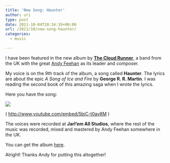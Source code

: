 ```yaml
---
title: 'New Song: Haunter'
author: uri
type: post
date: 2011-10-04T20:34:19+00:00
url: /2011/10/new-song-haunter/
categories:
  - music

---
```

I have been featured in the new album by [**The Cloud Runner**][1], a band from the UK with the great [Andy Feehan][2] as its leader and composer.

My voice is on the 9th track of the album, a song called **Haunter**. The lyrics are about the epic _A Song of Ice and Fire_ by **George R. R. Martin**. I was reading the second book of this amazing saga when I wrote the lyrics.

Here you have the song:

[![](http://img.youtube.com/vi/5biC-t0av8M/0.jpg)](https://youtube.com/watch?v=5biC-t0av8M) 

( http://www.youtube.com/embed/5biC-t0av8M )

The voices were recorded at **Jarl&#8217;em All Studios**, where the rest of the music was recorded, mixed and mastered by Andy Feehan somewhere in the UK.

You can get the album [here][3].

Alright! Thanks Andy for putting this altogether!

 [1]: http://www.facebook.com/thecloudrunner
 [2]: http://www.facebook.com/feehangoestohollywood
 [3]: http://www.megaupload.com/?d=D8M72NLP